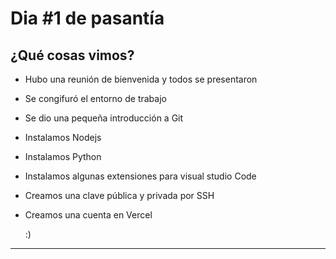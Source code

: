 
<!---->

# Dia #1 de pasantía

## ¿Qué cosas vimos?

* Hubo una reunión de bienvenida y todos se presentaron
* Se congifuró el entorno de trabajo  
* Se dio una pequeña introducción a Git
* Instalamos Nodejs 
* Instalamos Python
* Instalamos algunas extensiones para visual studio Code
* Creamos una clave pública y privada por SSH 
* Creamos una cuenta en Vercel

     :)



---




